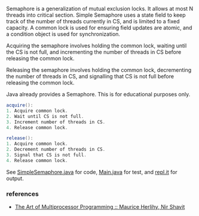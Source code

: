 Semaphore is a generalization of mutual
exclusion locks. It allows at most N threads
into critical section. Simple Semaphore uses
a state field to keep track of the number of
threads currently in CS, and is limited to
a fixed capacity. A common lock is used for
ensuring field updates are atomic, and a
condition object is used for synchronization.

Acquiring the semaphore involves holding the
common lock, waiting until the CS is not full,
and incrementing the number of threads in CS
before releasing the common lock.

Releasing the semaphore involves holding the
common lock, decrementing the number of
threads in CS, and signalling that CS is not
full before releasing the common lock.

Java already provides a Semaphore. This is
for educational purposes only.

```java
acquire():
1. Acquire common lock.
2. Wait until CS is not full.
3. Increment number of threads in CS.
4. Release common lock.
```

```java
release():
1. Acquire common lock.
2. Decrement number of threads in CS.
3. Signal that CS is not full.
4. Release common lock.
```

See [SimpleSemaphore.java] for code, [Main.java] for test, and [repl.it] for output.

[SimpleSemaphore.java]: https://repl.it/@wolfram77/simple-semaphore#SimpleSemaphore.java
[Main.java]: https://repl.it/@wolfram77/simple-semaphore#Main.java
[repl.it]: https://simple-semaphore.wolfram77.repl.run


### references

- [The Art of Multiprocessor Programming :: Maurice Herlihy, Nir Shavit](https://dl.acm.org/doi/book/10.5555/2385452)
